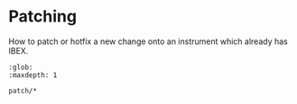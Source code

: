 # Patching

How to patch or hotfix a new change onto an instrument which already has IBEX.

```{toctree}
:glob:
:maxdepth: 1

patch/*
```